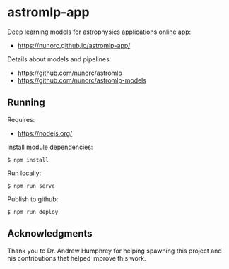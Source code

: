 
# astromlp-app

Deep learning models for astrophysics applications online app:

*  https://nunorc.github.io/astromlp-app/

Details about models and pipelines:

* https://github.com/nunorc/astromlp
* https://github.com/nunorc/astromlp-models

## Running

Requires:

* https://nodejs.org/

Install module dependencies:

    $ npm install

Run locally:

    $ npm run serve

Publish to github:

    $ npm run deploy

## Acknowledgments

Thank you to Dr. Andrew Humphrey for helping spawning this project and his contributions that helped improve this work.

